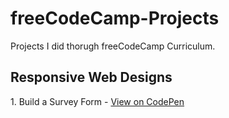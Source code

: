 # freeCodeCamp-Projects
Projects I did thorugh freeCodeCamp Curriculum.

<h2>Responsive Web Designs</h2>
1. Build a Survey Form - <a href="https://codepen.io/jennietjia/pen/zYjwdKv">View on CodePen</a>
